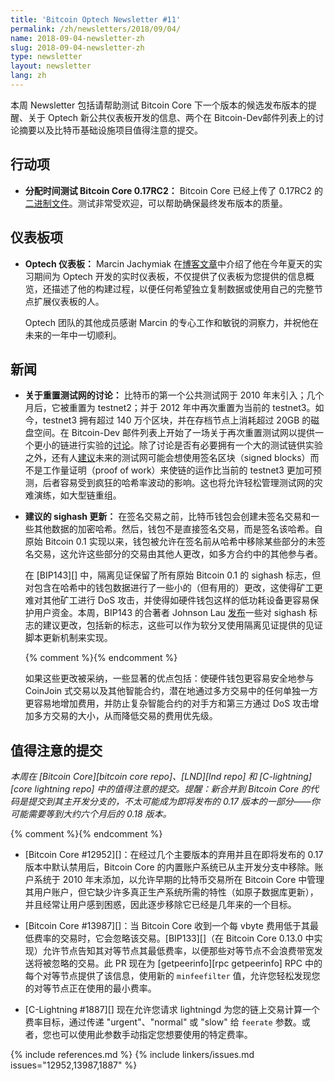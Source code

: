 ```yaml
---
title: 'Bitcoin Optech Newsletter #11'
permalink: /zh/newsletters/2018/09/04/
name: 2018-09-04-newsletter-zh
slug: 2018-09-04-newsletter-zh
type: newsletter
layout: newsletter
lang: zh
---
```

本周 Newsletter 包括请帮助测试 Bitcoin Core 下一个版本的候选发布版本的提醒、关于 Optech 新公共仪表板开发的信息、两个在 Bitcoin-Dev邮件列表上的讨论摘要以及比特币基础设施项目值得注意的提交。

## 行动项

- **<!--allocate-time-to-test-bitcoin-core-->分配时间测试 Bitcoin Core 0.17RC2：** Bitcoin Core 已经上传了 0.17RC2 的[二进制文件][bcc 0.17]。测试非常受欢迎，可以帮助确保最终发布版本的质量。

## 仪表板项

- **<!--optech-dashboard-->Optech 仪表板：** Marcin Jachymiak 在[博客文章][dashboard post]中介绍了他在今年夏天的实习期间为 Optech 开发的实时仪表板，不仅提供了仪表板为您提供的信息概览，还描述了他的构建过程，以便任何希望独立复制数据或使用自己的完整节点扩展仪表板的人。

    Optech 团队的其他成员感谢 Marcin 的专心工作和敏锐的洞察力，并祝他在未来的一年中一切顺利。

## 新闻

- **<!--discussion-of-resetting-testnet-->关于重置测试网的讨论：** 比特币的第一个公共测试网于 2010 年末引入；几个月后，它被重置为 testnet2；并于 2012 年中再次重置为当前的 testnet3。如今，testnet3 拥有超过 140 万个区块，并在存档节点上消耗超过 20GB 的磁盘空间。在 Bitcoin-Dev 邮件列表上开始了一场关于再次重置测试网以提供一个更小的链进行实验的[讨论][testnet reset]。除了讨论是否有必要拥有一个大的测试链供实验之外，还有人[建议][signed testnet]未来的测试网可能会想使用签名区块（signed blocks）而不是工作量证明（proof of work）来使链的运作比当前的 testnet3 更加可预测，后者容易受到疯狂的哈希率波动的影响。这也将允许轻松管理测试网的灾难演练，如大型链重组。

- **<!--proposed-sighash-updates-->建议的 sighash 更新：** 在签名交易之前，比特币钱包会创建未签名交易和一些其他数据的加密哈希。然后，钱包不是直接签名交易，而是签名该哈希。自原始 Bitcoin 0.1 实现以来，钱包被允许在签名前从哈希中移除某些部分的未签名交易，这允许这些部分的交易由其他人更改，如多方合约中的其他参与者。

    在 [BIP143][] 中，隔离见证保留了所有原始 Bitcoin 0.1 的 sighash 标志，但对包含在哈希中的钱包数据进行了一些小的（但有用的）更改，这使得矿工更难对其他矿工进行 DoS 攻击，并使得如硬件钱包这样的低功耗设备更容易保护用户资金。本周，BIP143 的合著者 Johnson Lau [发布][sighash changes]一些对 sighash 标志的建议更改，包括新的标志，这些可以作为软分叉使用隔离见证提供的见证脚本更新机制来实现。

    {% comment %}<!-- for reference: numbers in following paragraph
    correspond to the numbered bullet points in Lau's email -->{%
    endcomment %}

    如果这些更改被采纳，一些显著的优点包括：使硬件钱包更容易安全地参与 CoinJoin 式交易<!--#1-->以及其他智能合约<!--#2-->，潜在地通过多方交易中的任何单独一方更容易地增加费用<!--#6-->，并防止复杂智能合约的对手方和第三方通过 DoS 攻击增加多方交易的大小，从而降低交易的费用优先级。<!--#8-->

## 值得注意的提交

*本周在 [Bitcoin Core][bitcoin core repo]、[LND][lnd repo] 和 [C-lightning][core lightning repo] 中的值得注意的提交。提醒：新合并到 Bitcoin Core 的代码是提交到其主开发分支的，不太可能成为即将发布的 0.17 版本的一部分——你可能需要等到大约六个月后的 0.18 版本。*

{% comment %}<!-- 本周 LND 只有三次合并，个人觉得都不太激动人心 -harding -->{% endcomment %}

- [Bitcoin Core #12952][]：在经过几个主要版本的弃用并且在即将发布的 0.17 版本中默认禁用后，Bitcoin Core 的内置账户系统已从主开发分支中移除。账户系统于 2010 年末添加，以允许早期的比特币交易所在 Bitcoin Core 中管理其用户账户，但它缺少许多真正生产系统所需的特性（如原子数据库更新），并且经常让用户感到困惑，因此逐步移除它已经是几年来的一个目标。

- [Bitcoin Core #13987][]：当 Bitcoin Core 收到一个每 vbyte 费用低于其最低费率的交易时，它会忽略该交易。[BIP133][]（在 Bitcoin Core 0.13.0 中实现）允许节点告知其对等节点其最低费率，以便那些对等节点不会浪费带宽发送将被忽略的交易。此 PR 现在为 [getpeerinfo][rpc getpeerinfo] RPC 中的每个对等节点提供了该信息，使用新的 `minfeefilter` 值，允许您轻松发现您的对等节点正在使用的最小费率。

- [C-Lightning #1887][] 现在允许您请求 lightningd 为您的链上交易计算一个费率目标，通过传递 "urgent"、"normal" 或 "slow" 给 `feerate` 参数。或者，您也可以使用此参数手动指定您想要使用的特定费率。

{% include references.md %}
{% include linkers/issues.md issues="12952,13987,1887" %}

[bcc 0.17]: https://bitcoincore.org/bin/bitcoin-core-0.17.0/
[dashboard post]: /zh/dashboard-announcement/
[testnet reset]: https://lists.linuxfoundation.org/pipermail/bitcoin-dev/2018-August/016337.html
[signed testnet]: https://lists.linuxfoundation.org/pipermail/bitcoin-dev/2018-August/016348.html
[sighash changes]: https://lists.linuxfoundation.org/pipermail/bitcoin-dev/2018-August/016345.html

